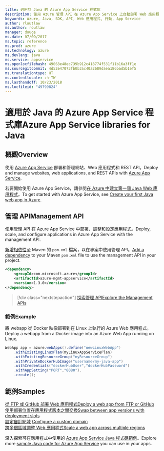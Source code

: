```yaml
---
title: 適用於 Java 的 Azure App Service 程式庫
description: 使用 Azure 管理 API 在 Azure App Service 上自動部署 Web 應用程式。
keywords: Azure, Java, SDK, API, Web 應用程式, 行動, App Service
author: rloutlaw
ms.author: routlaw
manager: douge
ms.date: 07/09/2017
ms.topic: reference
ms.prod: azure
ms.technology: azure
ms.devlang: java
ms.service: appservice
ms.openlocfilehash: 49063e48ec739b912c418774f531f11b16a3ff1e
ms.sourcegitcommit: 4d52e47073fb0b3ac40a2689daea186bad5b1ef5
ms.translationtype: HT
ms.contentlocale: zh-TW
ms.lasthandoff: 10/23/2018
ms.locfileid: "49799824"
---
```

# <a name="azure-app-service-libraries-for-java"></a><span data-ttu-id="ab997-104">適用於 Java 的 Azure App Service 程式庫</span><span class="sxs-lookup"><span data-stu-id="ab997-104">Azure App Service libraries for Java</span></span>

## <a name="overview"></a><span data-ttu-id="ab997-105">概觀</span><span class="sxs-lookup"><span data-stu-id="ab997-105">Overview</span></span>

<span data-ttu-id="ab997-106">使用 [Azure App Service](/azure/app-service) 部署和管理網站、Web 應用程式和 REST API。</span><span class="sxs-lookup"><span data-stu-id="ab997-106">Deploy and manage websites, web applications, and REST APIs with [Azure App Service](/azure/app-service).</span></span>

<span data-ttu-id="ab997-107">若要開始使用 Azure App Service，請參閱[在 Azure 中建立第一個 Java Web 應用程式](/azure/app-service-web/app-service-web-get-started-java)。</span><span class="sxs-lookup"><span data-stu-id="ab997-107">To get started with Azure App Service, see [Create your first Java web app in Azure](/azure/app-service-web/app-service-web-get-started-java).</span></span>

## <a name="management-api"></a><span data-ttu-id="ab997-108">管理 API</span><span class="sxs-lookup"><span data-stu-id="ab997-108">Management API</span></span>

<span data-ttu-id="ab997-109">使用管理 API 在 Azure App Service 中部署、調整和設定應用程式。</span><span class="sxs-lookup"><span data-stu-id="ab997-109">Deploy, scale, and configure applications in Azure App Service with the management API.</span></span>

<span data-ttu-id="ab997-110">[新增相依性](https://maven.apache.org/guides/getting-started/index.html#How_do_I_use_external_dependencies)至 Maven 的 `pom.xml` 檔案，以在專案中使用管理 API。</span><span class="sxs-lookup"><span data-stu-id="ab997-110">[Add a dependency](https://maven.apache.org/guides/getting-started/index.html#How_do_I_use_external_dependencies) to your Maven `pom.xml` file to use the management API in your project.</span></span>

```XML
<dependency>
    <groupId>com.microsoft.azure</groupId>
    <artifactId>azure-mgmt-appservice</artifactId>
    <version>1.3.0</version>
</dependency>
```   

> [!div class="nextstepaction"]
> [<span data-ttu-id="ab997-111">探索管理 API</span><span class="sxs-lookup"><span data-stu-id="ab997-111">Explore the Management APIs</span></span>](/java/api/overview/azure/appservice/management)

### <a name="example"></a><span data-ttu-id="ab997-112">範例</span><span class="sxs-lookup"><span data-stu-id="ab997-112">Example</span></span>

<span data-ttu-id="ab997-113">將 webapp 從 Docker 映像部署到在 Linux 上執行的 Azure Web 應用程式。</span><span class="sxs-lookup"><span data-stu-id="ab997-113">Deploy a webapp from a Docker image into an Azure Web App running on Linux.</span></span>

```java
WebApp app = azure.webApps().define("newLinuxWebApp")
    .withExistingLinuxPlan(myLinuxAppServicePlan)
    .withExistingResourceGroup("myResourceGroup")
    .withPrivateDockerHubImage("username/my-java-app")
    .withCredentials("dockerHubUser","dockerHubPassword")
    .withAppSetting("PORT","8080").
    .create();
```

## <a name="samples"></a><span data-ttu-id="ab997-114">範例</span><span class="sxs-lookup"><span data-stu-id="ab997-114">Samples</span></span>

<span data-ttu-id="ab997-115">[從 FTP 或 GitHub 部署 Web 應用程式][1]</span><span class="sxs-lookup"><span data-stu-id="ab997-115">[Deploy a web app from FTP or GitHub][1]</span></span>  
<span data-ttu-id="ab997-116">[使用部署位置在應用程式版本之間交換][2]</span><span class="sxs-lookup"><span data-stu-id="ab997-116">[Swap between app versions with deployment slots][2]</span></span>  
<span data-ttu-id="ab997-117">[設定自訂網域][3] </span><span class="sxs-lookup"><span data-stu-id="ab997-117">[Configure a custom domain][3] </span></span>  
<span data-ttu-id="ab997-118">[跨多個區域調整 Web 應用程式][4]</span><span class="sxs-lookup"><span data-stu-id="ab997-118">[Scale a web app across multiple regions][4]</span></span>   

<span data-ttu-id="ab997-119">深入探索可在應用程式中使用的 [Azure App Service Java 程式碼範例](https://azure.microsoft.com/resources/samples/?platform=java&term=appservice)。</span><span class="sxs-lookup"><span data-stu-id="ab997-119">Explore more [sample Java code for Azure App Service](https://azure.microsoft.com/resources/samples/?platform=java&term=appservice) you can use in your apps.</span></span>

[1]: ../docs-ref-conceptual/java-sdk-configure-webapp-sources.md
[2]: https://azure.microsoft.com/resources/samples/app-service-java-manage-staging-and-production-slots-for-web-apps/
[3]: https://azure.microsoft.com/resources/samples/app-service-java-manage-web-apps-with-custom-domains/
[4]: https://azure.microsoft.com/resources/samples/app-service-java-scale-web-apps-on-linux/
